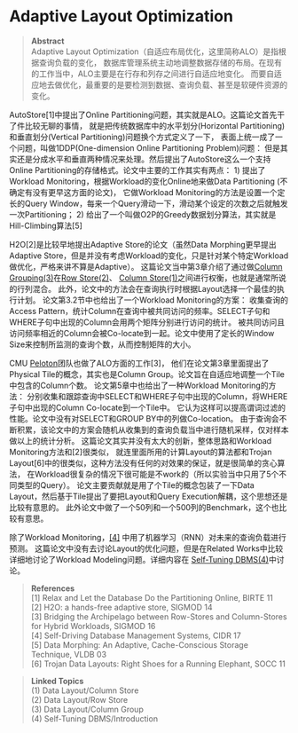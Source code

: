 # Adaptive Layout Optimization

> **Abstract**\
> Adaptive Layout Optimization（自适应布局优化，这里简称ALO）是指根据查询负载的变化，
> 数据库管理系统主动地调整数据存储的布局。在现有的工作当中，ALO主要是在行存和列存之间进行自适应地变化。
> 而要自适应地去做优化，最重要的是要检测到数据、查询负载、甚至是软硬件资源的变化。

>
>
AutoStore[1]中提出了Online Partitioning问题，其实就是ALO。这篇论文首先干了件比较无聊的事情，
就是把传统数据库中的水平划分(Horizontal Partitioning)和垂直划分(Vertical Partitioning)问题换个方式定义了一下，
表面上统一成了一个问题，叫做1DDP(One-dimension Online Partitioning Problem)问题：
但是其实还是分成水平和垂直两种情况来处理。然后提出了AutoStore这么一个支持Online Partitioning的存储格式。论文中主要的工作其实有两点：
1\) 提出了Workload Monitoring，根据Workload的变化Online地来做Data Partitioning (不确定有没有更早这方面的论文)，
它做Workload Monitoring的方法是设置一个定长的Query Window，每来一个Query滑动一下，滑动某个设定的次数之后就触发一次Partitioning；
2\) 给出了一个叫做O2P的Greedy数据划分算法，其实就是Hill-Climbing算法[5]


H2O[2]是比较早地提出Adaptive Store的论文（虽然Data Morphing更早提出Adaptive Store，但是并没有考虑Workload的变化，只是针对某个特定Workload做优化，严格来讲不算是Adaptive）。
这篇论文当中第3章介绍了通过做[Column Grouping(3)](%base_url%/Data%20Layout/Column%20Group)在[Row Store(2)](%base_url%/Data%20Layout/Row%20Store)、
[Column Store(1)](%base_url%/Data%20Layout/Column%20Store)之间进行权衡，也就是通常所说的行列混合。
此外，论文中的方法会在查询执行时根据Layout选择一个最佳的执行计划。
论文第3.2节中也给出了一个Workload Monitoring的方案：
收集查询的Access Pattern，统计Column在查询中被共同访问的频率。SELECT子句和WHERE子句中出现的Column会用两个矩阵分别进行访问的统计。
被共同访问且访问频率相近的Column会被Co-locate到一起。论文中使用了定长的Window Size来控制所监测的查询个数，从而控制矩阵的大小。


CMU [Peloton](http://pelotondb.io/)团队也做了ALO方面的工作[3]，
他们在论文第3章里面提出了Physical Tile的概念，其实也是Column Group。论文旨在自适应地调整一个Tile中包含的Column个数。
论文第5章中也给出了一种Workload Monitoring的方法：
分别收集和跟踪查询中SELECT和WHERE子句中出现的Column，将WHERE子句中出现的Column Co-locate到一个Tile中。
它认为这样可以提高谓词过滤的性能。论文中没有对SELECT和GROUP BY中的列做Co-location。
由于查询会不断积累，该论文中的方案会随机从收集到的查询负载当中进行随机采样，仅对样本做以上的统计分析。
这篇论文其实并没有太大的创新，整体思路和Workload Monitoring方法和[2]很类似，
就连里面所用的计算Layout的算法都和Trojan Layout[6]中的很类似，这种方法没有任何的对效果的保证，就是很简单的贪心算法，
在Workload很复杂的情况下很可能是不work的（所以实验当中只用了5个不同类型的Query）。
论文主要贡献就是用了个Tile的概念包装了一下Data Layout，然后基于Tile提出了要把Layout和Query Execution解耦，这个思想还是比较有意思的。
此外论文中做了一个50列和一个500列的Benchmark，这个也比较有意思。


除了Workload Monitoring，[[4]](http://db.cs.cmu.edu/papers/2017/p42-pavlo-cidr17.pdf) 中用了机器学习（RNN）对未来的查询负载进行预测。
这篇论文中没有去讨论Layout的优化问题，但是在Related Works中比较详细地讨论了Workload Modeling问题。详细内容在
[Self-Tuning DBMS(4)](%base_url%/Self-tuning%20DBMS/Introduction)中讨论。

> **References**\
> [1] Relax and Let the Database Do the Partitioning Online, BIRTE 11\
> [2] H2O: a hands-free adaptive store, SIGMOD 14\
> [3] Bridging the Archipelago between Row-Stores and Column-Stores for Hybrid Workloads, SIGMOD 16\
> [4] Self-Driving Database Management Systems, CIDR 17\
> [5] Data Morphing: An Adaptive, Cache-Conscious Storage Technique, VLDB 03\
> [6] Trojan Data Layouts: Right Shoes for a Running Elephant, SOCC 11

> **Linked Topics**\
> (1) Data Layout/Column Store\
> (2) Data Layout/Row Store\
> (3) Data Layout/Column Group\
> (4) Self-Tuning DBMS/Introduction

